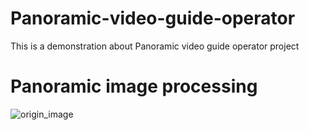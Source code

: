 # Panoramic-video-guide-operator
This is a demonstration about Panoramic video guide operator project
# Panoramic image processing
![origin_image](https://github.com/Fucheng-Wu/Panoramic-video-guide-operator/blob/main/demo/images/1frame.jpg)
